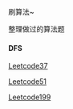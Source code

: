刷算法~

整理做过的算法题

#### DFS

[Leetcode37](DFS/LeetCode37.md)

[Leetcode51](DFS/LeetCode51.md)

[Leetcode199](DFS/LeetCode199.md)

